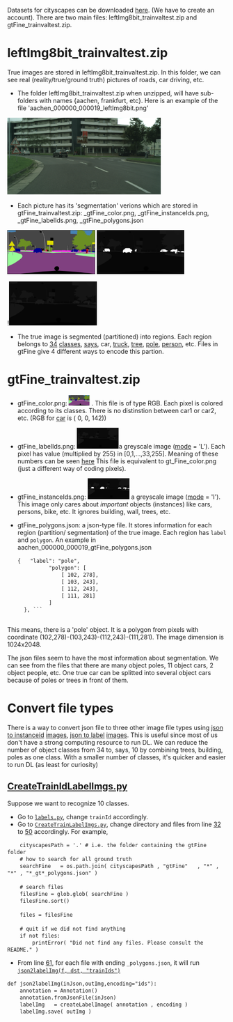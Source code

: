 Datasets for cityscapes can be downloaded [here](https://www.cityscapes-dataset.com/downloads/). (We have to create an account). There are two main files: leftImg8bit_trainvaltest.zip and gtFine_trainvaltest.zip. 

# leftImg8bit_trainvaltest.zip
True images are stored in leftImg8bit_trainvaltest.zip. In this folder, we can see real (reality/true/ground truth) pictures of roads, car driving, etc.
- The folder leftImg8bit_trainvaltest.zip when unzipped, will have sub-folders with names {aachen, frankfurt, etc}. Here is an example of the file 'aachen_000000_000019_leftImg8bit.png'
  
 <img src="https://raw.githubusercontent.com/tranvohuy/Enet-cityscapes/master/readme_files/aachen_000000_000019_leftImg8bit.png" width="70%">
  
- Each picture has its 'segmentation' verions which are stored in gtFine_trainvaltest.zip: _gtFine_color.png, _gtFine_instanceIds.png, _gtFine_labelIds.png, _gtFine_polygons.json

<img src="https://raw.githubusercontent.com/tranvohuy/Enet-cityscapes/master/readme_files/aachen_000000_000019_gtFine_color.png" width="40%">   <img src='https://raw.githubusercontent.com/tranvohuy/Enet-cityscapes/master/readme_files/aachen_000000_000019_gtFine_instanceIds.png' width ='40%'>
  
  !<img src='https://raw.githubusercontent.com/tranvohuy/Enet-cityscapes/master/readme_files/aachen_000000_000019_gtFine_labelIds.png' width = '40%'>
  
  
 - The true image is segmented (partitioned) into regions. Each region belongs to [34](https://github.com/mcordts/cityscapesScripts/issues/8) [classes](https://www.cityscapes-dataset.com/dataset-overview/#labeling-policy), [says](https://github.com/mcordts/cityscapesScripts/blob/master/cityscapesscripts/helpers/labels.py), car, [truck](https://github.com/mcordts/cityscapesScripts/blob/4b6e5154281617660d8347e6c7109686af239317/cityscapesscripts/helpers/labels.py#L91), [tree](https://github.com/mcordts/cityscapesScripts/blob/4b6e5154281617660d8347e6c7109686af239317/cityscapesscripts/helpers/labels.py#L85), [pole](https://github.com/mcordts/cityscapesScripts/blob/4b6e5154281617660d8347e6c7109686af239317/cityscapesscripts/helpers/labels.py#L81), [person](https://github.com/mcordts/cityscapesScripts/blob/4b6e5154281617660d8347e6c7109686af239317/cityscapesscripts/helpers/labels.py#L88), etc. Files in gtFine give 4 different ways to encode this partion.
 
# gtFine_trainvaltest.zip

- gtFine_color.png: <img src="https://raw.githubusercontent.com/tranvohuy/Enet-cityscapes/master/readme_files/aachen_000000_000019_gtFine_color.png" width="10%"> . This file is of type RGB. Each pixel is colored according to its classes. There is no distinstion between car1 or car2, etc. (RGB for [car](https://github.com/mcordts/cityscapesScripts/blob/4b6e5154281617660d8347e6c7109686af239317/cityscapesscripts/helpers/labels.py#L90) is (  0,  0, 142)) 

- gtFine_labelIds.png:  <img src='https://raw.githubusercontent.com/tranvohuy/Enet-cityscapes/master/readme_files/aachen_000000_000019_gtFine_labelIds.png' width = '20%'>a greyscale image ([mode](https://pillow.readthedocs.io/en/3.1.x/handbook/concepts.html#concept-modes) = 'L'). Each pixel has value (multiplied by 255) in [0,1,...,33,255]. Meaning of these numbers can be seen [here](https://github.com/mcordts/cityscapesScripts/blob/4b6e5154281617660d8347e6c7109686af239317/cityscapesscripts/helpers/labels.py#L63) This file is equivalent to gt_Fine_color.png (just a different way of coding pixels).

- gtFine_instanceIds.png: <img src='https://raw.githubusercontent.com/tranvohuy/Enet-cityscapes/master/readme_files/aachen_000000_000019_gtFine_instanceIds.png' width ='20%'>  a greyscale image ([mode](https://pillow.readthedocs.io/en/3.1.x/handbook/concepts.html#concept-modes) = 'I'). This image only cares about _important_ objects (instances) like cars, persons, bike, etc. It ignores building, wall, trees, etc.



  


- gtFine_polygons.json: a json-type file. It stores information for each region (partition/ segmentation) of the true image. Each region has ```label``` and ```polygon```.  An example in aachen_000000_000019_gtFine_polygons.json
  ```
  {   "label": "pole", 
            "polygon": [
                [ 102, 278], 
                [ 103, 243], 
                [ 112, 243], 
                [ 111, 281]
            ]
    }, ```
      
This means, there is a 'pole' object. It is a polygon from pixels with coordinate (102,278)-(103,243)-(112,243)-(111,281). The image dimension is 1024x2048.
      
The json files seem to have the most information about segmentation. We can see from the files that there are many object poles, 11 object cars, 2 object people, etc. One true car can be splitted into several object cars because of poles or trees in front of them.
 
 # Convert file types
 
 There is a way to convert json file to three other image file types using [json to instanceid](https://github.com/mcordts/cityscapesScripts/blob/4b6e5154281617660d8347e6c7109686af239317/cityscapesscripts/preparation/json2instanceImg.py) [images](https://github.com/mcordts/cityscapesScripts/blob/4b6e5154281617660d8347e6c7109686af239317/cityscapesscripts/preparation/createTrainIdInstanceImgs.py), [json to label](https://github.com/mcordts/cityscapesScripts/blob/4b6e5154281617660d8347e6c7109686af239317/cityscapesscripts/preparation/json2labelImg.py) [images](https://github.com/mcordts/cityscapesScripts/blob/4b6e5154281617660d8347e6c7109686af239317/cityscapesscripts/preparation/createTrainIdLabelImgs.py). This is useful since most of us don't have a strong computing resource to run DL. We can reduce the number of object classes from 34 to, says, 10 by combining trees, building, poles as one class.  With a smaller number of classes, it's quicker and easier to run DL (as least for curiosity)
 
 ## [CreateTrainIdLabelImgs.py](https://github.com/mcordts/cityscapesScripts/blob/4b6e5154281617660d8347e6c7109686af239317/cityscapesscripts/preparation/createTrainIdLabelImgs.py)
Suppose we want to recognize 10 classes.
- Go to [```labels.py```](https://github.com/mcordts/cityscapesScripts/blob/4b6e5154281617660d8347e6c7109686af239317/cityscapesscripts/helpers/labels.py), change ```trainId``` accordingly.
- Go to [```CreateTrainLabelImgs.py```](https://github.com/mcordts/cityscapesScripts/blob/4b6e5154281617660d8347e6c7109686af239317/cityscapesscripts/preparation/createTrainIdLabelImgs.py), change directory and files from line [32](https://github.com/mcordts/cityscapesScripts/blob/4b6e5154281617660d8347e6c7109686af239317/cityscapesscripts/preparation/createTrainIdLabelImgs.py#L32) to [50](https://github.com/mcordts/cityscapesScripts/blob/4b6e5154281617660d8347e6c7109686af239317/cityscapesscripts/preparation/createTrainIdLabelImgs.py#L50) accordingly. For example,
```
    cityscapesPath = '.' # i.e. the folder containing the gtFine folder
    # how to search for all ground truth
    searchFine   = os.path.join( cityscapesPath , "gtFine"   , "*" , "*" , "*_gt*_polygons.json" )

    # search files
    filesFine = glob.glob( searchFine )
    filesFine.sort()
    
    files = filesFine

    # quit if we did not find anything
    if not files:
        printError( "Did not find any files. Please consult the README." )
```
  - From line [61](https://github.com/mcordts/cityscapesScripts/blob/4b6e5154281617660d8347e6c7109686af239317/cityscapesscripts/preparation/createTrainIdLabelImgs.py#L61), for each file with ending ```_polygons.json```, it will run [```json2labelImg(f, dst, "trainIds")```](https://github.com/mcordts/cityscapesScripts/blob/4b6e5154281617660d8347e6c7109686af239317/cityscapesscripts/preparation/json2labelImg.py#L133)
``` 
def json2labelImg(inJson,outImg,encoding="ids"):
    annotation = Annotation()
    annotation.fromJsonFile(inJson)
    labelImg   = createLabelImage( annotation , encoding )
    labelImg.save( outImg )
```
